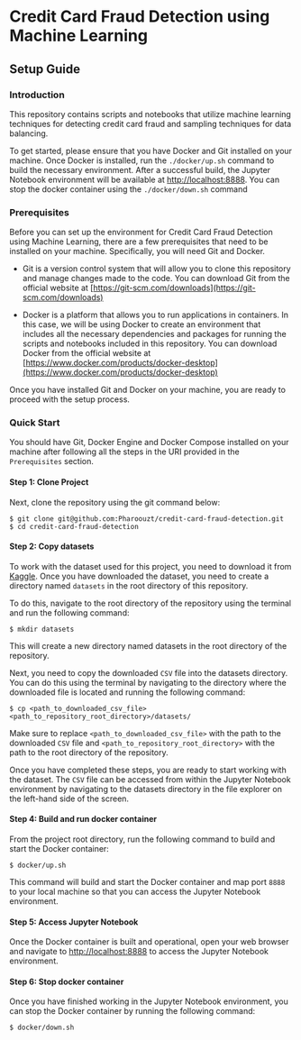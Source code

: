 # Credit Card Fraud Detection using Machine Learning

## Setup Guide

### Introduction
This repository contains scripts and notebooks that utilize machine learning techniques for detecting credit card fraud and sampling techniques for data balancing.

To get started, please ensure that you have Docker and Git installed on your machine. Once Docker is installed, run the ```./docker/up.sh``` command to build the necessary environment. After a successful build, the Jupyter Notebook environment will be available at [http://localhost:8888](http://localhost:8888). You can stop the docker container using the ```./docker/down.sh``` command

### Prerequisites
Before you can set up the environment for Credit Card Fraud Detection using Machine Learning, there are a few prerequisites that need to be installed on your machine. Specifically, you will need Git and Docker.

- Git is a version control system that will allow you to clone this repository and manage changes made to the code. You can download Git from the official website at [https://git-scm.com/downloads](https://git-scm.com/downloads)

- Docker is a platform that allows you to run applications in containers. In this case, we will be using Docker to create an environment that includes all the necessary dependencies and packages for running the scripts and notebooks included in this repository. You can download Docker from the official website at [https://www.docker.com/products/docker-desktop](https://www.docker.com/products/docker-desktop)

Once you have installed Git and Docker on your machine, you are ready to proceed with the setup process.

### Quick Start
You should have Git, Docker Engine and Docker Compose installed on your machine after following all the steps in the URI provided in the ```Prerequisites``` section.

#### Step 1: Clone Project
Next, clone the repository using the git command below:

````
$ git clone git@github.com:Pharoouzt/credit-card-fraud-detection.git
$ cd credit-card-fraud-detection
````

#### Step 2: Copy datasets
To work with the dataset used for this project, you need to download it from [Kaggle](https://kaggle.com/). Once you have downloaded the dataset, you need to create a directory named ```datasets``` in the root directory of this repository.

To do this, navigate to the root directory of the repository using the terminal and run the following command:

````
$ mkdir datasets
````

This will create a new directory named datasets in the root directory of the repository.

Next, you need to copy the downloaded ```CSV``` file into the datasets directory. You can do this using the terminal by navigating to the directory where the downloaded file is located and running the following command:

````
$ cp <path_to_downloaded_csv_file> <path_to_repository_root_directory>/datasets/
````

Make sure to replace ```<path_to_downloaded_csv_file>``` with the path to the downloaded ```CSV``` file and ```<path_to_repository_root_directory>``` with the path to the root directory of the repository.

Once you have completed these steps, you are ready to start working with the dataset. The `CSV` file can be accessed from within the Jupyter Notebook environment by navigating to the datasets directory in the file explorer on the left-hand side of the screen.

#### Step 4: Build and run docker container
From the project root directory, run the following command to build and start the Docker container:

````
$ docker/up.sh
````
This command will build and start the Docker container and map port ```8888``` to your local machine so that you can access the Jupyter Notebook environment.

#### Step 5: Access Jupyter Notebook
Once the Docker container is built and operational, open your web browser and navigate to [http://localhost:8888](http://localhost:8888) to access the Jupyter Notebook environment.

#### Step 6: Stop docker container
Once you have finished working in the Jupyter Notebook environment, you can stop the Docker container by running the following command:

````
$ docker/down.sh
````